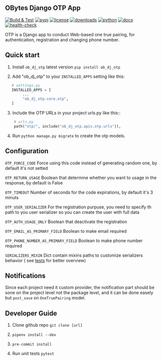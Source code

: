 ## OBytes Django OTP App

[![Build & Test](https://github.com/obytes/ob-dj-otp/workflows/Build%20&%20Test/badge.svg)](https://github.com/obytes/ob-dj-otp/actions)
[![pypi](https://img.shields.io/pypi/v/ob-dj-otp.svg)](https://pypi.python.org/pypi/ob-dj-otp)
[![license](https://img.shields.io/badge/License-BSD%203%20Clause-green.svg)](https://opensource.org/licenses/BSD-3-Clause)
[![downloads](https://pepy.tech/badge/ob-dj-otp)](https://pepy.tech/project/ob-dj-otp)
[![python](https://img.shields.io/pypi/pyversions/ob-dj-otp.svg)](https://pypi.python.org/pypi/ob-dj-otp)
[![docs](https://github.com/obytes/ob-dj-otp/workflows/Docs/badge.svg)](https://github.com/obytes/ob-dj-otp/blob/main/docs/source/index.rst)
[![health-check](https://snyk.io/advisor/python/ob-dj-otp/badge.svg)](https://snyk.io/advisor/python/ob-dj-otp)

OTP is a Django app to conduct Web-based one true pairing, for authentication, registration and changing phone number.

## Quick start

1. Install `ob_dj_otp` latest version `pip install ob_dj_otp`

2. Add "ob_dj_otp" to your `INSTALLED_APPS` setting like this:

```python
   # settings.py
   INSTALLED_APPS = [
        ...
        "ob_dj_otp.core.otp",
   ]
```


3. Include the OTP URLs in your project urls.py like this::

```python
    # urls.py
    path("otp/", include("ob_dj_otp.apis.otp.urls")),
```

4. Run ``python manage.py migrate`` to create the otp models.


## Configuration

`OTP_FORCE_CODE` Force using this code instead of generating random one, by default it's not setted

`OTP_RETURN_USAGE` Boolean that determine whether you want to usage in the response, by default is False

`OTP_TIMEOUT` Number of seconds for the code expirations, by default it's 3 minuts

`OTP_USER_SERIALIZER` For the registration purpuse, you need to specify th path to you user serializer so you can create the user with full data

`OTP_AUTH_USAGE_ONLY` Boolean that deactivate the registration

`OTP_EMAIL_AS_PRIMARY_FIELD` Boolean to make email required

`OTP_PHONE_NUMBER_AS_PRIMARY_FIELD` Boolean to make phone number required

`SERIALIZERS_MIXIN` Dict contain mixins paths to customize serializers behavior ( see [tests](https://github.com/obytes/ob-dj-otp/blob/main/tests/apis/otp/test_custom_serializer.py) for better overview)

## Notifications
Since each project need it custom provider, the notification part should be sone on the project level not the package level, and it can be done easely but `post_save` on `OneTruePairing` model.

## Developer Guide

1. Clone github repo `git clone [url]`

2. `pipenv install --dev`

3. `pre-commit install`

4. Run unit tests `pytest`


